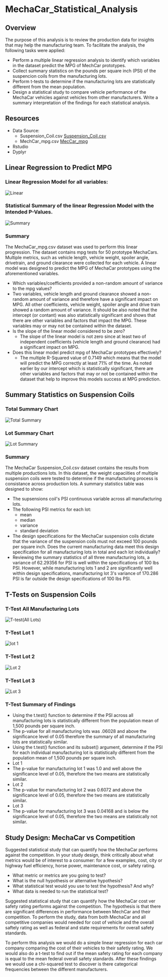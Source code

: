# MechaCar_Statistical_Analysis

## Overview
The purpose of this analysis is to review the production data for insights that may help the manufacturing team.  To facilitate the analysis, the following tasks were applied:
- Perform a multiple linear regression analysis to identify which variables in the dataset predict the MPG of MechCar prototypes.
- Collect summary statistics on the pounds per square inch (PSI) of the suspencion coils from the manufacturing lots.
- Perform t-tests to determine if the manufacturing lots are statistically different from the mean population.
- Design a statistical study to compare vehicle performance of the MechaCar vehicles against vehicles from other manufacturers.  Write a summary interpretation of the findings 
for each statistical analysis.

## Resources
- Data Source:
  - Suspension_Coil.csv [Suspension_Coil.csv](https://github.com/stephenanayashilliard/MechaCar_Statistical_Analysis/blob/main/Suspension_Coil.csv)
  - MechCar_mpg.csv [MecCar_mpg](https://github.com/stephenanayashilliard/MechaCar_Statistical_Analysis/blob/main/MechaCar_mpg.csv)
- Rstudio
- Dyplyr

## Linear Regression to Predict MPG

### Linear Regression Model for all variables:
![Linear](https://github.com/stephenanayashilliard/MechaCar_Statistical_Analysis/blob/main/Resources/Deliverable_one_linear.png)

### Statistical Summary of the linear Regression Model with the Intended P-Values.
![Summary](https://github.com/stephenanayashilliard/MechaCar_Statistical_Analysis/blob/main/Resources/Deliverable_summary.png)

### Summary
The MechaCar_mpg.csv dataset was used to perform this linear progression.  The dataset contains mpg tests for 50 prototype MechaCars. Multiple metrics, such as vehicle length, vehicle weight, spoiler angle, drivetrain, and ground clearance were collected for each vehicle.  A linear model was designed to predict the MPG of MechaCar prototypes using the aforementioned variables.

- Which variables/coefficients provided a non-random amount of variance to the mpg values?
 - Two variables, vehicle length and ground clearance showed a non-random amount of variance and therefore have a significant impact on MPG.  All other coefficients, vehicle weight, spoiler angle and drive train showed a random amount of variance.  It should be also noted that the intercept (or contant) was also statistically significant and shows that there are other variables and factors that impact the MPG.  These variables may or may not be contained within the dataset.
- Is the slope of the linear model considered to be zero?
  - The slope of the linear model is not zero since at least two of independent coefficients (vehicle length and ground clearance) had a significant impact on MPG.
- Does this linear model predict mpg of MechaCar prototypes effectively? 
  - The multiple R-Squared value of 0.7149 which means that the model will predict the MPG correctly at least 71% of the time. As noted earlier by our intercept which is statistically significant, there are other variables and factors that may or not be contained within the dataset that help to improve this models success at MPG prediction.

## Summary Statistics on Suspension Coils

### Total Summary Chart
![Total Summary](https://github.com/stephenanayashilliard/MechaCar_Statistical_Analysis/blob/main/Resources/Total%20Summary%20Chart.png)

### Lot Summary Chart
![Lot Summary](https://github.com/stephenanayashilliard/MechaCar_Statistical_Analysis/blob/main/Resources/Lot_Summary%20chart.png)

### Summary
The MechaCar Suspension_Coil.csv dataset contains the results from multiple productions lots.  In this dataset, the weight capaciities of multiple suspension coils were tested to determine if the manufacturing process is consistance across production lots.  A summary statistics table was designed to show:
- The supsensions coil's PSI continuous variable across all manufacturing lots.
- The following PSI metrics for each lot:
  - mean
  - median
  - variance
  - standard deviation
- The design specifications for the MechaCar suspension coils dictate that the variance of the suspension coils must not exceed 100 pounds per square inch. Does the current manufacturing data meet this design specification for all manufacturing lots in total and each lot individually?
 - Reviewing the summary statistics of all three manufacturing lots, a variance of 62.29356 for PSI is well within the specifications of 100 lbs PSI.  However, while manufacturing lots 1 and 2 are significantly well within design specifications, manufacturing lot 3's variance of 170.286 PSI is  far outside the design specifications of 100 lbs PSI.

## T-Tests on Suspension Coils

### T-Test All Manufacturing Lots
![T-test(All Lots)](https://github.com/stephenanayashilliard/MechaCar_Statistical_Analysis/blob/main/Resources/T.test(all%20lots).png)

### T-Test Lot 1
![lot 1](https://github.com/stephenanayashilliard/MechaCar_Statistical_Analysis/blob/main/Resources/t-test%20Lot1.png)

### T-Test Lot 2
![Lot 2](https://github.com/stephenanayashilliard/MechaCar_Statistical_Analysis/blob/main/Resources/T-test%20Lot2.png)

### T-Test Lot 3
![Lot 3](https://github.com/stephenanayashilliard/MechaCar_Statistical_Analysis/blob/main/Resources/T-test%20Lot3.png)

### T-Test Summary of Findings

- Using the t.test() function to determine if the PSI across all manufacturing lots is statistically different from the population mean of 1,500 pounds per square inch.
 - The p-value for all manufacturing lots was .06028 and above the significance level of 0.05 therefore the summary of all manufacturing lots are statistically similar.
- Using the t.test() function and its subset() argument, determine if the PSI for each individual manufacturing lot is statistically different from the population mean of 1,500 pounds per square inch.
 - Lot 1
  - The p-value for manufacturing lot 1 was 1.0 and well above the significance level of 0.05, therefore the two means are statistically similar.
 - Lot 2
  - The p-value for manufacturing lot 2 was 0.6072 and above the significance level of 0.05, therefore the two means are statistically similar.
 - Lot 3
  - The p-value for manufacturing lot 3 was 0.04168 and is below the significance level of 0.05, therefore the two means are statistically not similar. 

## Study Design: MechaCar vs Competition

Suggested statistical study that can quantify how the MechaCar performs against the competition. In your study design, think critically about what metrics would be of interest to a consumer: for a few examples, cost, city or highway fuel efficiency, horse power, maintenance cost, or safety rating.
- What metric or metrics are you going to test?
- What is the null hypothesis or alternative hypothesis?
- What statistical test would you use to test the hypothesis? And why?
- What data is needed to run the statistical test?

Suggested statistical study that can quantify how the MechaCar cost ver safety rating performs against the competition.  The hypothesis is that there are significant differences in performance between MechCar and their competition.  To perform the study, data from both MechaCar and all competitive companies would needed for cost of vehicle and the  overall saftely rating as well as federal and state requirements for overall safety standards.

To perform this analysis we would do a simple linear regression for each car company comparing the cost of their vehicles to their safetly rating. We would also do a t-test to find out if the mean safety rating for each company is equal to the mean federal overall safety standards.  After these findings we would use a chi-squared test to discover is there categorical frequencies between the different manufacturers.


